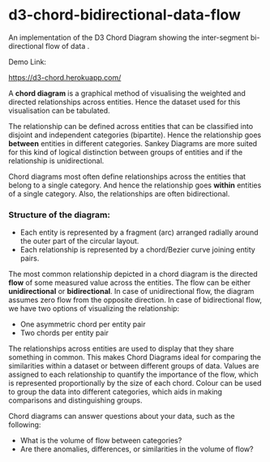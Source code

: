 # d3-chord-bidirectional-data-flow
An implementation of the D3 Chord Diagram showing the inter-segment bi-directional flow of data .

Demo Link: 

https://d3-chord.herokuapp.com/

A **chord diagram** is a graphical method of visualising the weighted and directed relationships across entities. Hence the dataset used for this visualisation can be tabulated. 

The relationship can be defined across entities that can be classified into disjoint and independent categories (bipartite). Hence the relationship goes **between** entities in different categories. Sankey Diagrams are more suited for this kind of logical distinction between groups of entities and if the relationship is unidirectional. 

Chord diagrams most often define relationships across the entities that belong to a single category. And hence the relationship goes **within** entities of a single category. Also, the relationships are often bidirectional.

### Structure of the diagram:
* Each entity is represented by a fragment (arc) arranged radially around the outer part of the circular layout.
* Each relationship is represented by a chord/Bezier curve joining entity pairs.

The most common relationship depicted in a chord diagram is the directed **flow** of some measured value across the entities. The flow can be either **unidirectional** or **bidirectional**. In case of unidirectional flow, the diagram assumes zero flow from the opposite direction. In case of bidirectional flow, we have two options of visualizing the relationship:
* One asymmetric chord per entity pair
* Two chords per entity pair

The relationships across entities are used to display that they share something in common. This makes Chord Diagrams ideal for comparing the similarities within a dataset or between different groups of data.
Values are assigned to each relationship to quantify the importance of the flow, which is represented proportionally by the size of each chord. Colour can be used to group the data into different categories, which aids in making comparisons and distinguishing groups.

Chord diagrams can answer questions about your data, such as the following:
* What is the volume of flow between categories?
* Are there anomalies, differences, or similarities in the volume of flow?
